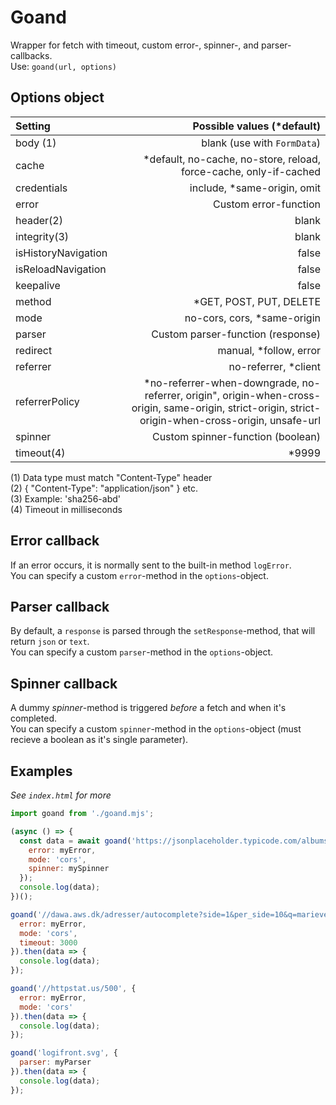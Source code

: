 # Goand
Wrapper for fetch with timeout, custom error-, spinner-, and parser-callbacks.  
Use: `goand(url, options)`

## Options object

| Setting             | Possible values (*default)                 |
| :------------------ | ----------------------------: |
| body (1)            | blank (use with `FormData`)
| cache               | *default, no-cache, no-store, reload, force-cache, only-if-cached 
| credentials         | include, *same-origin, omit
| error               | Custom error-function
| header(2)           | blank
| integrity(3)        | blank
| isHistoryNavigation | false
| isReloadNavigation  | false
| keepalive           | false
| method              | *GET, POST, PUT, DELETE
| mode                | no-cors, cors, *same-origin
| parser              | Custom parser-function (response)
| redirect            | manual, *follow, error
| referrer            | no-referrer, *client
| referrerPolicy      | *no-referrer-when-downgrade, no-referrer, origin", origin-when-cross-origin, same-origin, strict-origin, strict-origin-when-cross-origin, unsafe-url
| spinner             | Custom spinner-function (boolean)
| timeout(4)          | *9999

(1) Data type must match "Content-Type" header  
(2) { "Content-Type": "application/json" } etc.  
(3) Example: 'sha256-abd'  
(4) Timeout in milliseconds

## Error callback
If an error occurs, it is normally sent to the built-in method `logError`.  
You can specify a custom `error`-method in the `options`-object.

## Parser callback
By default, a `response` is parsed through the `setResponse`-method, that will return `json` or `text`.  
You can specify a custom `parser`-method in the `options`-object.

## Spinner callback
A dummy _spinner_-method is triggered _before_ a fetch and when it's completed.  
You can specify a custom `spinner`-method in the `options`-object (must recieve a boolean as it's single parameter).

## Examples
_See `index.html` for more_

```js
import goand from './goand.mjs';

(async () => {
  const data = await goand('https://jsonplaceholder.typicode.com/albums/?_limit=10&q=lorem', {
    error: myError,
    mode: 'cors',
    spinner: mySpinner
  });
  console.log(data);
})();

goand('//dawa.aws.dk/adresser/autocomplete?side=1&per_side=10&q=marievej', {
  error: myError,
  mode: 'cors',
  timeout: 3000
}).then(data => {
  console.log(data);
});

goand('//httpstat.us/500', {
  error: myError,
  mode: 'cors'
}).then(data => {
  console.log(data);
});

goand('logifront.svg', {
  parser: myParser
}).then(data => {
  console.log(data);
});
```
